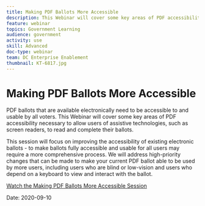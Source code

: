 ```yaml
---
title: Making PDF Ballots More Accessible
description: This Webinar will cover some key areas of PDF accessibility necessary to allow users of assistive technologies, such as screen readers, to read and complete their ballots.
feature: webinar
topics: Government Learning
audience: government
activity: use
skill: Advanced
doc-type: webinar
team: DC Enterprise Enablement
thumbnail: KT-6817.jpg
---
```


# Making PDF Ballots More Accessible

PDF ballots that are available electronically need to be accessible to and usable by all voters. This Webinar will cover some key areas of PDF accessibility necessary to allow users of assistive technologies, such as screen readers, to read and complete their ballots.

This session will focus on improving the accessibility of existing electronic ballots - to make ballots fully accessible and usable for all users may require a more comprehensive process. We will address high-priority changes that can be made to make your current PDF ballot able to be used by more users, including users who are blind or low-vision and users who depend on a keyboard to view and interact with the ballot.

[Watch the Making PDF Ballots More Accessible Session](https://event.on24.com/wcc/r/2620020/599427B9BC7DA6BB34A4D46EB0EB1F63)

Date: 2020-09-10